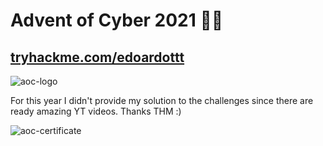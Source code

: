 # Advent of Cyber 2021 🎄🎅

## [tryhackme.com/edoardottt](https://tryhackme.com/p/edoardottt)


![aoc-logo](https://github.com/edoardottt/tryhackme-ctf/blob/main/Advent-of-Cyber-2021/aoc.png)

For this year I didn't provide my solution to the challenges since there are ready amazing YT videos. Thanks THM :)

![aoc-certificate](https://github.com/edoardottt/tryhackme-ctf/blob/main/Advent-of-Cyber-2021/aoc2021.png)
